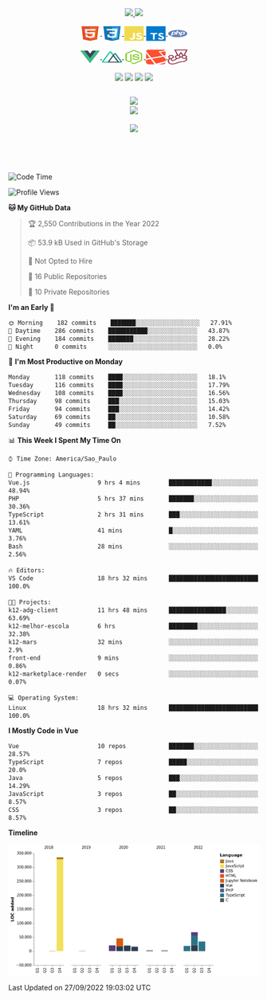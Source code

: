 <div align="center">
  <a href="https://github.com/Rodolfo-Santos">
  <img height="180em" src="https://github-readme-stats.vercel.app/api?username=Rodolfo-Santos&show_icons=true&theme=gotham&include_all_commits=true&count_private=true"/>
  <img height="180em" src="https://github-readme-stats.vercel.app/api/top-langs/?username=Rodolfo-Santos&layout=compact&langs_count=7&theme=gotham"/>
</div>
<br/>


<div align="center">
  <img align="center" alt="HTML" height="30" width="40" src="https://raw.githubusercontent.com/devicons/devicon/master/icons/html5/html5-original.svg">
  <img align="center" alt="CSS" height="30" width="40" src="https://raw.githubusercontent.com/devicons/devicon/master/icons/css3/css3-original.svg">
  <img align="center" alt="JS" height="30" width="40" src="https://raw.githubusercontent.com/devicons/devicon/master/icons/javascript/javascript-plain.svg">
  <img align="center" alt="TS" height="30" width="40" src="https://raw.githubusercontent.com/devicons/devicon/master/icons/typescript/typescript-plain.svg">
  <img align="center" alt="PHP" height="30" width="40" src="https://raw.githubusercontent.com/devicons/devicon/master/icons/php/php-plain.svg">
</div>
  
<br/>
  
<div align="center">
  <img align="center" alt="VueJS" height="30" width="40" src="https://raw.githubusercontent.com/devicons/devicon/master/icons/vuejs/vuejs-original.svg">
  <img align="center" alt="NuxtJS" height="30" width="40" src="https://raw.githubusercontent.com/devicons/devicon/master/icons/nuxtjs/nuxtjs-original.svg">
  <img align="center" alt="NodeJS" height="30" width="40" src="https://raw.githubusercontent.com/devicons/devicon/master/icons/nodejs/nodejs-plain.svg">
  <img align="center" alt="Laravel" height="30" width="40" src="https://raw.githubusercontent.com/devicons/devicon/master/icons/laravel/laravel-plain.svg">
  <img align="center" alt="Blade" height="30" width="40" src="https://raw.githubusercontent.com/devicons/devicon/master/icons/jest/jest-plain.svg">
</div>
 
<br/>
  
<div align="center"> 
  <a href="https://www.instagram.com/rodolfo.d.santos/" target="_blank"><img src="https://img.shields.io/badge/-Instagram-%23E4405F?style=for-the-badge&logo=instagram&logoColor=white" target="_blank"></a>
 <a href="https://discord.gg/7h4QC4MA" target="_blank"><img src="https://img.shields.io/badge/Discord-7289DA?style=for-the-badge&logo=discord&logoColor=white" target="_blank"></a> 
  <a href="mailto:rodolfodossantos29@gmail.com" target="_blank"><img src="https://img.shields.io/badge/-Gmail-%23333?style=for-the-badge&logo=gmail&logoColor=white"></a>
  <a href="https://www.linkedin.com/in/rodolfosantos29/" target="_blank"><img src="https://img.shields.io/badge/-LinkedIn-%230077B5?style=for-the-badge&logo=linkedin&logoColor=white" target="_blank"></a>  
</div>
  
##
 
<div align="center">
   <img height="180em" src="http://github-readme-streak-stats.herokuapp.com?user=rodolfo-santos&theme=gotham&hide_border=true&date_format=M%20j%5B%2C%20Y%5D"/>
</div>

<div align="center">
  <img src="https://github-profile-trophy.vercel.app/?username=rodolfo-santos&margin-w=10&margin-h=10&theme=gotham&column=4&no-bg=true&rank=SECRET,SSS,SS,S,A,B">
  
</div>
  
<br/>
  
<div align="center">
  <img src="https://activity-graph.herokuapp.com/graph?username=rodolfo-santos&custom_title=Rodolfo%27s%20activity%20graph&theme=gotham&hide_border=true"/>
</div>
  
##
<br/>




<br/>
  
<!--START_SECTION:waka-->
![Code Time](http://img.shields.io/badge/Code%20Time-907%20hrs%2023%20mins-blue)

![Profile Views](http://img.shields.io/badge/Profile%20Views-2-blue)

**🐱 My GitHub Data** 

> 🏆 2,550 Contributions in the Year 2022
 > 
> 📦 53.9 kB Used in GitHub's Storage 
 > 
> 🚫 Not Opted to Hire
 > 
> 📜 16 Public Repositories 
 > 
> 🔑 10 Private Repositories  
 > 
**I'm an Early 🐤** 

```text
🌞 Morning    182 commits    ███████░░░░░░░░░░░░░░░░░░   27.91% 
🌆 Daytime    286 commits    ███████████░░░░░░░░░░░░░░   43.87% 
🌃 Evening    184 commits    ███████░░░░░░░░░░░░░░░░░░   28.22% 
🌙 Night      0 commits      ░░░░░░░░░░░░░░░░░░░░░░░░░   0.0%

```
📅 **I'm Most Productive on Monday** 

```text
Monday       118 commits    ████░░░░░░░░░░░░░░░░░░░░░   18.1% 
Tuesday      116 commits    ████░░░░░░░░░░░░░░░░░░░░░   17.79% 
Wednesday    108 commits    ████░░░░░░░░░░░░░░░░░░░░░   16.56% 
Thursday     98 commits     ███░░░░░░░░░░░░░░░░░░░░░░   15.03% 
Friday       94 commits     ███░░░░░░░░░░░░░░░░░░░░░░   14.42% 
Saturday     69 commits     ██░░░░░░░░░░░░░░░░░░░░░░░   10.58% 
Sunday       49 commits     ██░░░░░░░░░░░░░░░░░░░░░░░   7.52%

```


📊 **This Week I Spent My Time On** 

```text
⌚︎ Time Zone: America/Sao_Paulo

💬 Programming Languages: 
Vue.js                   9 hrs 4 mins        ████████████░░░░░░░░░░░░░   48.94% 
PHP                      5 hrs 37 mins       ███████░░░░░░░░░░░░░░░░░░   30.36% 
TypeScript               2 hrs 31 mins       ███░░░░░░░░░░░░░░░░░░░░░░   13.61% 
YAML                     41 mins             █░░░░░░░░░░░░░░░░░░░░░░░░   3.76% 
Bash                     28 mins             ░░░░░░░░░░░░░░░░░░░░░░░░░   2.56%

🔥 Editors: 
VS Code                  18 hrs 32 mins      █████████████████████████   100.0%

🐱‍💻 Projects: 
k12-adg-client           11 hrs 48 mins      ████████████████░░░░░░░░░   63.69% 
k12-melhor-escola        6 hrs               ████████░░░░░░░░░░░░░░░░░   32.38% 
k12-mars                 32 mins             ░░░░░░░░░░░░░░░░░░░░░░░░░   2.9% 
front-end                9 mins              ░░░░░░░░░░░░░░░░░░░░░░░░░   0.86% 
k12-marketplace-render   0 secs              ░░░░░░░░░░░░░░░░░░░░░░░░░   0.07%

💻 Operating System: 
Linux                    18 hrs 32 mins      █████████████████████████   100.0%

```

**I Mostly Code in Vue** 

```text
Vue                      10 repos            ███████░░░░░░░░░░░░░░░░░░   28.57% 
TypeScript               7 repos             █████░░░░░░░░░░░░░░░░░░░░   20.0% 
Java                     5 repos             ███░░░░░░░░░░░░░░░░░░░░░░   14.29% 
JavaScript               3 repos             ██░░░░░░░░░░░░░░░░░░░░░░░   8.57% 
CSS                      3 repos             ██░░░░░░░░░░░░░░░░░░░░░░░   8.57%

```


**Timeline**

![Chart not found](https://raw.githubusercontent.com/rodolfo-santos/rodolfo-santos/main/charts/bar_graph.png) 


 Last Updated on 27/09/2022 19:03:02 UTC
<!--END_SECTION:waka-->     
              
